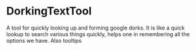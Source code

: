 # DorkingTextTool
A tool for quickly looking up and forming google dorks.
It is like a quick lookup to search various things quickly, helps one in remembering all the options we have.
Also tooltips
